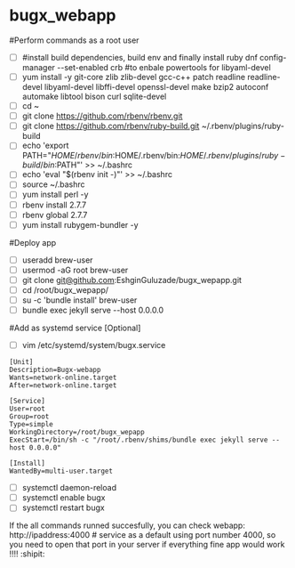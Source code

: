 # bugx_webapp

#Perform commands as a root user

- [ ] #install build dependencies, build env and finally install ruby 
dnf config-manager --set-enabled crb	#to enbale powertools for libyaml-devel
- [ ] yum install -y git-core zlib zlib-devel gcc-c++ patch readline readline-devel libyaml-devel libffi-devel openssl-devel make bzip2 autoconf automake libtool bison curl sqlite-devel
- [ ] cd ~
- [ ] git clone https://github.com/rbenv/rbenv.git
- [ ] git clone https://github.com/rbenv/ruby-build.git ~/.rbenv/plugins/ruby-build
- [ ] echo 'export PATH="$HOME/rbenv/bin:$HOME/.rbenv/bin:$HOME/.rbenv/plugins/ruby-build/bin:$PATH"' >> ~/.bashrc
- [ ] echo 'eval "$(rbenv init -)"' >> ~/.bashrc
- [ ] source ~/.bashrc
- [ ] yum install perl -y
- [ ] rbenv install 2.7.7
- [ ] rbenv global 2.7.7
- [ ] yum install rubygem-bundler -y

#Deploy app

- [ ] useradd brew-user
- [ ] usermod -aG root brew-user
- [ ] git clone git@github.com:EshginGuluzade/bugx_wepapp.git
- [ ] cd /root/bugx_wepapp/
- [ ] su -c 'bundle install' brew-user
- [ ] bundle exec jekyll serve --host 0.0.0.0

#Add as systemd service [Optional]

- [ ] vim /etc/systemd/system/bugx.service
```
[Unit]
Description=Bugx-webapp
Wants=network-online.target
After=network-online.target

[Service]
User=root
Group=root
Type=simple
WorkingDirectory=/root/bugx_wepapp
ExecStart=/bin/sh -c "/root/.rbenv/shims/bundle exec jekyll serve --host 0.0.0.0"

[Install]
WantedBy=multi-user.target
```

- [ ] systemctl daemon-reload
- [ ] systemctl enable bugx
- [ ] systemctl restart bugx

If the all commands runned succesfully, you can check webapp:
http://ipaddress:4000 # service as a default using port number 4000, so you need to open that port in your server
if everything fine app would work !!!! :shipit: